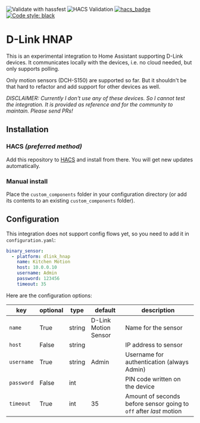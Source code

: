![Validate with hassfest](https://github.com/postlund/dlink_hnap/workflows/Validate%20with%20hassfest/badge.svg)
![HACS Validation](https://github.com/postlund/dlink_hnap/workflows/HACS%20Validation/badge.svg)
[![hacs_badge](https://img.shields.io/badge/HACS-Default-orange.svg)](https://github.com/custom-components/hacs)
[![Code style: black](https://img.shields.io/badge/code%20style-black-000000.svg)](https://github.com/ambv/black)

# D-Link HNAP

This is an experimental integration to Home Assistant supporting D-Link devices. It communicates
locally with the devices, i.e. no cloud needed, but only supports polling.

Only motion sensors (DCH-S150) are supported so far. But it shouldn't be that hard to refactor
and add support for other devices as well.

*DISCLAIMER: Currently I don't use any of these devices. So I cannot test the integration. It is
provided as reference and for the community to maintain. Please send PRs!*

## Installation

### HACS _(preferred method)_

Add this repository to [HACS](https://hacs.xyz/) and install from there. You will get new updates automatically.

### Manual install

Place the `custom_components` folder in your configuration directory
(or add its contents to an existing `custom_components` folder).

## Configuration

This integration does not support config flows yet, so you need to add
it in `configuration.yaml`:

```yaml
binary_sensor:
  - platform: dlink_hnap
    name: Kitchen Motion
    host: 10.0.0.10
    username: Admin
    password: 123456
    timeout: 35
```

Here are the configuration options:

key | optional | type | default | description
-- | -- | -- | -- | --
`name` | True | string | D-Link Motion Sensor | Name for the sensor
`host` | False | string | | IP address to sensor
`username` | True | string | Admin | Username for authentication (always Admin)
`password` | False | int | | PIN code written on the device
`timeout` | True | int | 35 | Amount of seconds before sensor going to `off` after *last* motion
